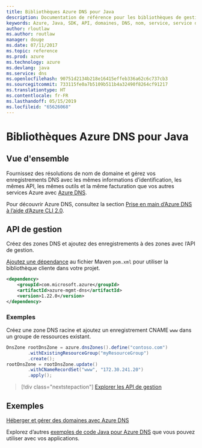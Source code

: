 ```yaml
---
title: Bibliothèques Azure DNS pour Java
description: Documentation de référence pour les bibliothèques de gestion Azure DNS Java
keywords: Azure, Java, SDK, API, domaines, DNS, nom, service, service de nom de domaine
author: rloutlaw
ms.author: routlaw
manager: douge
ms.date: 07/11/2017
ms.topic: reference
ms.prod: azure
ms.technology: azure
ms.devlang: java
ms.service: dns
ms.openlocfilehash: 90751d2134b218e16415effeb336a62c6c737cb3
ms.sourcegitcommit: 733115fe0a7b5109b511b4a32490f8264cf91217
ms.translationtype: HT
ms.contentlocale: fr-FR
ms.lasthandoff: 05/15/2019
ms.locfileid: "65626068"
---
```

# <a name="azure-dns-libraries-for-java"></a>Bibliothèques Azure DNS pour Java

## <a name="overview"></a>Vue d'ensemble

Fournissez des résolutions de nom de domaine et gérez vos enregistrements DNS avec les mêmes informations d’identification, les mêmes API, les mêmes outils et la même facturation que vos autres services Azure avec [Azure DNS](/azure/dns/dns-overview).

Pour découvrir Azure DNS, consultez la section [Prise en main d’Azure DNS à l’aide d’Azure CLI 2.0](/azure/dns/dns-getstarted-cli).

## <a name="management-api"></a>API de gestion

Créez des zones DNS et ajoutez des enregistrements à des zones avec l’API de gestion.

[Ajoutez une dépendance](https://maven.apache.org/guides/getting-started/index.html#How_do_I_use_external_dependencies) au fichier Maven `pom.xml` pour utiliser la bibliothèque cliente dans votre projet.

```XML
<dependency>
    <groupId>com.microsoft.azure</groupId>
    <artifactId>azure-mgmt-dns</artifactId>
    <version>1.22.0</version>
</dependency>
```   

### <a name="example"></a>Exemples

Créez une zone DNS racine et ajoutez un enregistrement CNAME `www` dans un groupe de ressources existant.

```java
DnsZone rootDnsZone = azure.dnsZones().define("contoso.com")
        .withExistingResourceGroup("myResourceGroup")
        .create();
rootDnsZone = rootDnsZone.update()
        .withCNameRecordSet("www", "172.30.241.20")
        .apply();
```

> [!div class="nextstepaction"]
> [Explorer les API de gestion](/java/api/overview/azure/dns/management)

## <a name="samples"></a>Exemples

[Héberger et gérer des domaines avec Azure DNS](https://github.com/Azure-Samples/dns-java-host-and-manage-your-domains)

Explorez d’autres [exemples de code Java pour Azure DNS](https://azure.microsoft.com/resources/samples/?platform=java&term=dns) que vous pouvez utiliser avec vos applications.

<!---Loc Comment: Please, refer to conversation section to check the issue. Thanks.--->
